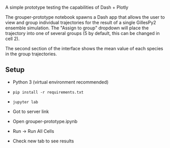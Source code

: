A simple prototype testing the capabilities of Dash + Plotly

The grouper-prototype notebook spawns a Dash app that allows the user to view and group individual trajectories for the result of a single GillesPy2 ensemble simulation. The "Assign to group" dropdown will place the trajectory into one of several groups (5 by default, this can be changed in cell 2).

The second section of the interface shows the mean value of each species in the group trajectories.


## Setup

- Python 3 (virtual environment recommended)

- `pip install -r requirements.txt`

- `jupyter lab`

- Got to server link

- Open grouper-prototype.ipynb

- Run -> Run All Cells

- Check new tab to see results


